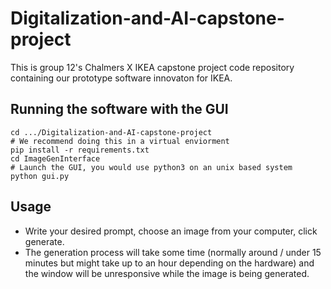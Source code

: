 # Digitalization-and-AI-capstone-project
This is group 12's Chalmers X IKEA capstone project code repository containing our prototype software innovaton for IKEA.

## Running the software with the GUI

```shell
cd .../Digitalization-and-AI-capstone-project
# We recommend doing this in a virtual enviorment
pip install -r requirements.txt
cd ImageGenInterface
# Launch the GUI, you would use python3 on an unix based system
python gui.py
```
## Usage
* Write your desired prompt, choose an image from your computer, click generate.
* The generation process will take some time (normally around / under 15 minutes but might take up to an hour depending on the hardware) and the window will be unresponsive while the image is being generated.
